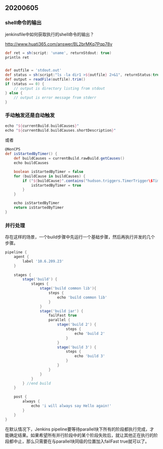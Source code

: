## 20200605



### shell命令的输出

jenkinsfile中如何获取执行的shell命令的输出？

http://www.huati365.com/answer/BL2brMKq7Pqp78v



```groovy
def ret = sh(script: 'uname', returnStdout: true)
println ret


def outfile = 'stdout.out'
def status = sh(script:"ls -la dir1 >${outfile} 2>&1", returnStatus:true)
def output = readFile(outfile).trim()
if (status == 0) {
    // output is directory listing from stdout
} else {
    // output is error message from stderr
}
```

### 手动触发还是自动触发

```groovy
echo "${currentBuild.buildCauses}"
echo "${currentBuild.buildCauses.shortDescription}"
```
或者

``` groovy
@NonCPS
def isStartedByTimer() {
    def buildCauses = currentBuild.rawBuild.getCauses()
    echo buildCauses

    boolean isStartedByTimer = false
    for (buildCause in buildCauses) {
        if ("${buildCause}".contains("hudson.triggers.TimerTrigger\$TimerTriggerCause")) 		 {
            isStartedByTimer = true
        }
    }

    echo isStartedByTimer
    return isStartedByTimer
}
```

### 并行处理

存在这样的场景，一个build步骤中先运行一个基础步骤，然后再执行并发的几个步骤。

```groovy
pipeline {
    agent {
        label '10.6.209.23'
    }
    
    stages {
        stage('build') {
            stages {
                stage('build common lib'){
                    steps {
                        echo 'build common lib'
                    }   
                }
                stage('build jar') {
                    failFast true
                    parallel {
                        stage('build 2') {
                            steps {
                                echo 'build 2'
                            }
                        }
                        stage('build 3') {
                            steps {
                                echo 'build 3'
                            }
                        }
                    }
                }
            }    
        } //end build
    }
    
    post {
        always {
            echo 'i will always say Hello again!'
        }
    }
}
```

在默认情况下，Jenkins pipeline要等待parallel块下所有的阶段都执行完成，才能确定结果。如果希望所有并行阶段中的某个阶段失败后，就让其他正在执行的阶段都中止，那么只需要在与parallel块同级的位置加入failFast true就可以了。